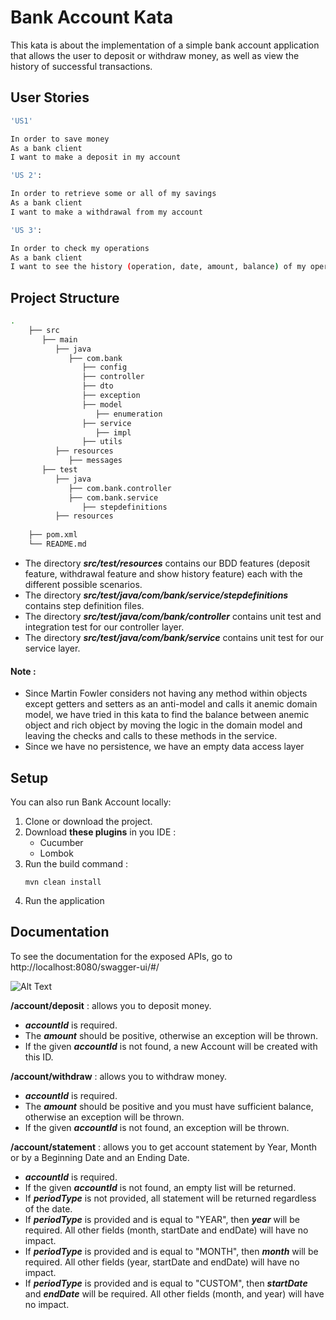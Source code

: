 # Bank Account Kata

This kata is about the implementation of a simple bank account application that allows the user to deposit or withdraw money, as well as view the history of successful transactions.

## User Stories



```bash
'US1'

In order to save money
As a bank client
I want to make a deposit in my account

'US 2':

In order to retrieve some or all of my savings
As a bank client
I want to make a withdrawal from my account

'US 3':

In order to check my operations
As a bank client
I want to see the history (operation, date, amount, balance) of my operations
```

## Project Structure


```bash
.
    ├── src
       ├── main
          ├── java
             ├── com.bank
                ├── config
                ├── controller
                ├── dto
                ├── exception
                ├── model
                   ├── enumeration
                ├── service
                   ├── impl
                ├── utils
          ├── resources
             ├── messages
       ├── test
          ├── java
             ├── com.bank.controller
             ├── com.bank.service
                ├── stepdefinitions
          ├── resources
    
    ├── pom.xml
    └── README.md
```
- The directory ***src/test/resources*** contains our BDD features (deposit feature, withdrawal feature and show history feature) each with the different possible scenarios.
- The directory ***src/test/java/com/bank/service/stepdefinitions*** contains step definition files. 
- The directory ***src/test/java/com/bank/controller*** contains unit test and integration test for our controller layer.
- The directory ***src/test/java/com/bank/service*** contains unit test for our service layer.

#### Note : 
- Since Martin Fowler considers not having any method within objects except getters and setters as an anti-model and calls it anemic domain model, we have tried in this kata to find the balance between anemic object and rich object by moving the logic in the domain model and leaving the checks and calls to these methods in the service.
- Since we have no persistence, we have an empty data access layer

## Setup

You can also run Bank Account locally:

1. Clone or download the project.
2. Download **these plugins** in you IDE :
   - Cucumber
   - Lombok
3. Run the build command :
   ```
   mvn clean install
   ```
4. Run the application


## Documentation
To see the documentation for the exposed APIs, go to http://localhost:8080/swagger-ui/#/

![Alt Text](https://github.com/NajlaAb/Bank-Account-Kata/blob/main/demo/demo.PNG)

**/account/deposit** : allows you to deposit money. 
- ***accountId*** is required.
- The ***amount*** should be positive, otherwise an exception will be thrown.
- If the given ***accountId*** is not found, a new Account will be created with this ID.

**/account/withdraw** : allows you to withdraw money. 
- ***accountId*** is required.
- The ***amount*** should be positive and you must have sufficient balance, otherwise an exception will be thrown.
- If the given ***accountId*** is not found, an exception will be thrown.

**/account/statement** : allows you to get account statement by Year, Month or by a Beginning Date and an Ending Date.
- ***accountId*** is required.
- If the given ***accountId*** is not found, an empty list will be returned.
- If ***periodType*** is not provided, all statement will be returned regardless of the date.
- If ***periodType*** is provided and is equal to "YEAR", then ***year*** will be required. All other fields (month, startDate and endDate) will have no impact.
- If ***periodType*** is provided and is equal to "MONTH", then ***month*** will be required. All other fields (year, startDate and endDate) will have no impact.
- If ***periodType*** is provided and is equal to "CUSTOM", then ***startDate*** and ***endDate*** will be required. All other fields (month, and year) will have no impact.